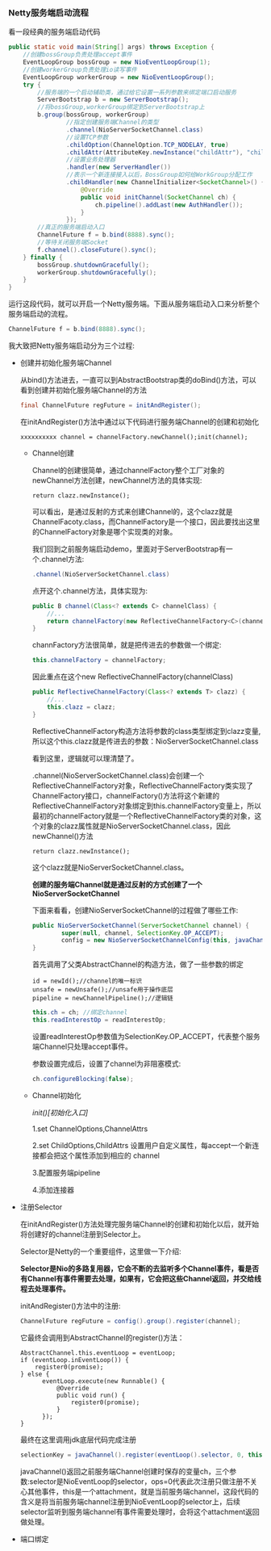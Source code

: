 ### Netty服务端启动流程

看一段经典的服务端启动代码

```Java
public static void main(String[] args) throws Exception {
    //创建bossGroup负责处理accept事件
    EventLoopGroup bossGroup = new NioEventLoopGroup(1);
    //创建workerGroup负责处理io读写事件
    EventLoopGroup workerGroup = new NioEventLoopGroup();
    try {
        //服务端的一个启动辅助类，通过给它设置一系列参数来绑定端口启动服务
        ServerBootstrap b = new ServerBootstrap();
        //将bossGroup,workerGroup绑定到ServerBootstrap上
        b.group(bossGroup, workerGroup)
            	//指定创建服务端Channel的类型
                .channel(NioServerSocketChannel.class)
            	//设置TCP参数
                .childOption(ChannelOption.TCP_NODELAY, true)
                .childAttr(AttributeKey.newInstance("childAttr"), "childAttrValue")
            	//设置业务处理器
                .handler(new ServerHandler())
            	//表示一个新连接接入以后，BossGroup如何给WorkGroup分配工作
                .childHandler(new ChannelInitializer<SocketChannel>() {
                    @Override
                    public void initChannel(SocketChannel ch) {
                        ch.pipeline().addLast(new AuthHandler());
                    }
                });
        //真正的服务端启动入口
        ChannelFuture f = b.bind(8888).sync();
        //等待关闭服务端Socket
        f.channel().closeFuture().sync();
    } finally {
        bossGroup.shutdownGracefully();
        workerGroup.shutdownGracefully();
    }
}
```

运行这段代码，就可以开启一个Netty服务端。下面从服务端启动入口来分析整个服务端启动的流程。

```Java
ChannelFuture f = b.bind(8888).sync();
```

我大致把Netty服务端启动分为三个过程:



- 创建并初始化服务端Channel

  从bind()方法进去，一直可以到AbstractBootstrap类的doBind()方法，可以看到创建并初始化服务端Channel的方法

  ```Java
  final ChannelFuture regFuture = initAndRegister();
  ```

  在initAndRegister()方法中通过以下代码进行服务端Channel的创建和初始化

  ```
  xxxxxxxxxx channel = channelFactory.newChannel();init(channel);	
  ```

  - Channel创建

    Channel的创建很简单，通过channelFactory整个工厂对象的newChannel方法创建，newChannel方法的具体实现:

    ```
    return clazz.newInstance();
    ```

    可以看出，是通过反射的方式来创建Channel的，这个clazz就是ChannelFacoty.class，而ChannelFactory是一个接口，因此要找出这里的ChannelFactory对象是哪个实现类的对象。

    我们回到之前服务端启动demo，里面对于ServerBootstrap有一个.channel方法:

    ```java
    .channel(NioServerSocketChannel.class)
    ```

    点开这个.channel方法，具体实现为:

    ```Java
    public B channel(Class<? extends C> channelClass) {
    	//...
        return channelFactory(new ReflectiveChannelFactory<C>(channelClass));
    }
    ```

    channFactory方法很简单，就是把传进去的参数做一个绑定:

    ```Java
    this.channelFactory = channelFactory;
    ```

    因此重点在这个new ReflectiveChannelFactory<C>(channelClass)

    ```Java
    public ReflectiveChannelFactory(Class<? extends T> clazz) {
        //...
        this.clazz = clazz;
    }
    ```

    ReflectiveChannelFactory构造方法将参数的class类型绑定到clazz变量,所以这个this.clazz就是传进去的参数：NioServerSocketChannel.class

    看到这里，逻辑就可以理清楚了。

    .channel(NioServerSocketChannel.class)会创建一个ReflectiveChannelFactory对象，ReflectiveChannelFactory类实现了ChannelFactory接口，channelFactory()方法将这个新建的ReflectiveChannelFactory对象绑定到this.channelFactory变量上，所以最初的channelFactory就是一个ReflectiveChannelFactory类的对象，这个对象的clazz属性就是NioServerSocketChannel.class，因此newChannel()方法

    ```
    return clazz.newInstance();
    ```

    这个clazz就是NioServerSocketChannel.class。

    **创建的服务端Channel就是通过反射的方式创建了一个NioServerSocketChannel**

    下面来看看，创建NioServerSocketChannel的过程做了哪些工作:

    ```Java
    public NioServerSocketChannel(ServerSocketChannel channel) {
            super(null, channel, SelectionKey.OP_ACCEPT);
            config = new NioServerSocketChannelConfig(this, javaChannel().socket());
    }
    ```

    首先调用了父类AbstractChannel的构造方法，做了一些参数的绑定

    ```
    id = newId();//channel的唯一标识
    unsafe = newUnsafe();//unsafe用于操作底层
    pipeline = newChannelPipeline();//逻辑链
    ```

    ```Java
    this.ch = ch; //绑定channel
    this.readInterestOp = readInterestOp;
    ```

    设置readInterestOp参数值为SelectionKey.OP_ACCEPT，代表整个服务端Channel只处理accept事件。

    参数设置完成后，设置了channel为非阻塞模式:

    ```Java
    ch.configureBlocking(false);
    ```

  - Channel初始化

     *init()[初始化入口]*
    
    1.set ChannelOptions,ChannelAttrs
    
    2.set ChildOptions,ChildAttrs 设置用户自定义属性，每accept一个新连接都会把这个属性添加到相应的    channel	
    
    3.配置服务端pipeline
    
    4.添加连接器 

- 注册Selector

  在initAndRegister()方法处理完服务端Channel的创建和初始化以后，就开始将创建好的channel注册到Selector上。

  Selector是Netty的一个重要组件，这里做一下介绍:

  **Selector是Nio的多路复用器，它会不断的去监听多个Channel事件，看是否有Channel有事件需要去处理，如果有，它会把这些Channel返回，并交给线程去处理事件。**

  initAndRegister()方法中的注册:

  ```Java
  ChannelFuture regFuture = config().group().register(channel);
  ```

  它最终会调用到AbstractChannel的register()方法：

  ```
  AbstractChannel.this.eventLoop = eventLoop;
  if (eventLoop.inEventLoop()) {
      register0(promise);
  } else {
        eventLoop.execute(new Runnable() {
            @Override
            public void run() {
                register0(promise);
            }
        });
  }
  ```

  最终在这里调用jdk底层代码完成注册

  ```Java
  selectionKey = javaChannel().register(eventLoop().selector, 0, this);
  ```

  javaChannel()返回之前服务端Channel创建时保存的变量ch，三个参数:selector是NioEventLoop的selector，ops=0代表此次注册只做注册不关心其他事件，this是一个attachment，就是当前服务端channel，这段代码的含义是将当前服务端channel注册到NioEventLoop的selector上，后续selector监听到服务端channel有事件需要处理时，会将这个attachment返回做处理。

- 端口绑定

  

  

